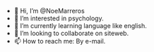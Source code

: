 - 👋 Hi, I’m @NoeMarreros
- 👀 I’m interested in psychology.
- 🌱 I’m currently learning language like english.
- 💞️ I’m looking to collaborate on siteweb.
- 📫 How to reach me: By e-mail.

<!---
NoeMarreros/NoeMarreros is a ✨ special ✨ repository because its `README.md` (this file) appears on your GitHub profile.
You can click the Preview link to take a look at your changes.
--->
